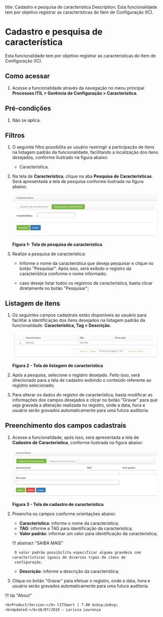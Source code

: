 title: Cadastro e pesquisa de característica
Description: Esta funcionalidade tem por objetivo registrar as características do Item de Configuração (IC).
# Cadastro e pesquisa de característica

Esta funcionalidade tem por objetivo registrar as características do Item de Configuração (IC).

Como acessar
--------------

1. Acesse a funcionalidade através da navegação no menu principal 
**Processos ITIL > Gerência de Configuração > Característica**.

Pré-condições
---------------

1. Não se aplica.

Filtros
---------

1. O seguinte filtro possibilita ao usuário restringir a participação de itens na listagem padrão da funcionalidade, 
facilitando a localização dos itens desejados, conforme ilustrado na figura abaixo:

    - Característica.
    
2. Na tela de **Característica**, clique na aba **Pesquisa de Características**. 
Será apresentada a tela de pesquisa conforme ilustrada na figura abaixo:

    ![Pesquisa](images/carac.img1.png)
    
    **Figura 1- Tela de pesquisa de característica**
    
3. Realize a pesquisa de característica:

    - Informe o nome da característica que deseja pesquisar e clique no botão "Pesquisar". 
    Após isso, será exibido o registro da característica conforme o nome informado;
    
    - caso deseje listar todos os registros de característica, basta clicar diretamente no botão "Pesquisar";
    
Listagem de itens
-------------------

1. Os seguintes campos cadastrais estão disponíveis ao usuário para facilitar a identificação dos itens 
desejados na listagem padrão da funcionalidade: **Característica, Tag** e **Descrição**.

    ![Listagem](images/carac.img2.png)
    
    **Figura 2 - Tela de listagem de característica**
    
2. Após a pesquisa, selecione o registro desejado. Feito isso, será direcionado para a tela de 
cadastro exibindo o conteúdo referente ao registro selecionado;

3. Para alterar os dados do registro de característica, basta modificar as informações dos campos desejados
e clicar no botão "Gravar" para que seja gravada a alteração realizada no registro, onde a data, hora e usuário
serão gravados automaticamente para uma futura auditoria. 

Preenchimento dos campos cadastrais
-------------------------------------

 1. Acesse a funcionalidade, após isso, será apresentada a tela de **Cadastro de Característica**, 
 conforme ilustrada na figura abaixo:
 
     ![Cadastro](images/carac.img3.png)
     
     **Figura 3 - Tela de cadastro de característica**
     
 2. Preencha os campos conforme orientações abaixo:
 
     - **Característica**: informe o nome da característica;
     - **TAG**: informe a TAG para identificação da característica;
     - **Valor padrão**: informar um valor para identificação da característica;
     
     !!! abstract "SAIBA MAIS"
     
         O valor padrão possibilita especificar alguma grandeza com características iguais de diversos tipos de itens de 
         configuração.
         
     - **Descrição**: informe a descrição da característica;
     
 3. Clique no botão "Gravar" para efetuar o registro, onde a data, hora e usuário serão gravados
 automaticamente para uma futura auditoria.
 
 !!! tip "About"

    <b>Product/Version:</b> CITSmart | 7.00 &nbsp;&nbsp;
    <b>Updated:</b>16/07/2019 – Larissa Lourenço
